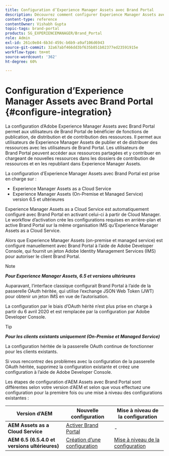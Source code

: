 ```yaml
---
title: Configuration d’Experience Manager Assets avec Brand Portal
description: Découvrez comment configurer Experience Manager Assets avec Brand Portal.
content-type: reference
contentOwner: Vishabh Gupta
topic-tags: brand-portal
products: SG_EXPERIENCEMANAGER/Brand_Portal
role: Admin
exl-id: 261c0e84-6b3d-459c-b6b9-a9af106d6943
source-git-commit: 32a67abf466dd3bf635b851b02377ed23591915e
workflow-type: tm+mt
source-wordcount: '362'
ht-degree: 60%

---
```


# Configuration d’Experience Manager Assets avec Brand Portal {#configure-integration}

La configuration d’Adobe Experience Manager Assets avec Brand Portal permet aux utilisateurs de Brand Portal de bénéficier de fonctions de publication, de distribution et de contribution des ressources. Il permet aux utilisateurs de Experience Manager Assets de publier et de distribuer des ressources avec les utilisateurs de Brand Portal. Les utilisateurs de Brand Portal peuvent accéder aux ressources partagées et y contribuer en chargeant de nouvelles ressources dans les dossiers de contribution de ressources et en les republiant dans Experience Manager Assets.

La configuration d’Experience Manager Assets avec Brand Portal est prise en charge sur :

* Experience Manager Assets as a Cloud Service
* Experience Manager Assets (On-Premise et Managed Service) version 6.5 et ultérieures

Experience Manager Assets as a Cloud Service est automatiquement configuré avec Brand Portal en activant celui-ci à partir de Cloud Manager. Le workflow d’activation crée les configurations requises en arrière-plan et active Brand Portal sur la même organisation IMS qu’Experience Manager Assets as a Cloud Service.

Alors que Experience Manager Assets (on-premise et managed service) est configuré manuellement avec Brand Portal à l’aide de Adobe Developer Console, qui fournit un jeton Adobe Identity Management Services (IMS) pour autoriser le client Brand Portal.

>[!NOTE]
>
>***Pour Experience Manager Assets, 6.5 et versions ultérieures***
>
>Auparavant, l’interface classique configurait Brand Portal à l’aide de la passerelle OAuth héritée, qui utilise l’exchange JSON Web Token (JWT) pour obtenir un jeton IMS en vue de l’autorisation.
>
>La configuration par le biais d’OAuth hérité n’est plus prise en charge à partir du 6 avril 2020 et est remplacée par la configuration par Adobe Developer Console.


>[!TIP]
>
>***Pour les clients existants uniquement (On-Premise et Managed Service)***
>
>La configuration héritée de la passerelle OAuth continue de fonctionner pour les clients existants.
>
>Si vous rencontrez des problèmes avec la configuration de la passerelle OAuth héritée, supprimez la configuration existante et créez une configuration à l’aide de Adobe Developer Console.

Les étapes de configuration d’AEM Assets avec Brand Portal sont différentes selon votre version d’AEM et selon que vous effectuez une configuration pour la première fois ou une mise à niveau des configurations existantes :

| **Version d’AEM** | **Nouvelle configuration** | **Mise à niveau de la configuration** |
|---|---|---|
| **AEM Assets as a Cloud Service** | [Activer Brand Portal](https://experienceleague.adobe.com/fr/docs/experience-manager-cloud-service/content/assets/brand-portal/configure-aem-assets-with-brand-portal) | - |
| **AEM 6.5 (6.5.4.0 et versions ultérieures)** | [Création d’une configuration](https://experienceleague.adobe.com/fr/docs/experience-manager-65/content/assets/brandportal/configure-aem-assets-with-brand-portal) | [Mise à niveau de la configuration](https://experienceleague.adobe.com/en/docs/experience-manager-65/content/assets/brandportal/configure-aem-assets-with-brand-portal#upgrade-integration-65) |
